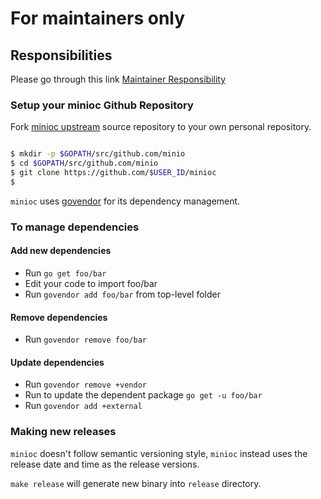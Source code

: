 # For maintainers only

## Responsibilities

Please go through this link [Maintainer Responsibility](https://gist.github.com/abperiasamy/f4d9b31d3186bbd26522)

### Setup your minioc Github Repository

Fork [minioc upstream](https://github.com/minio/minioc/fork) source repository to your own personal repository.

```sh

$ mkdir -p $GOPATH/src/github.com/minio
$ cd $GOPATH/src/github.com/minio
$ git clone https://github.com/$USER_ID/minioc
$

```

``minioc`` uses [govendor](https://github.com/kardianos/govendor) for its dependency management.

### To manage dependencies

#### Add new dependencies

  - Run `go get foo/bar`
  - Edit your code to import foo/bar
  - Run `govendor add foo/bar` from top-level folder

#### Remove dependencies

  - Run `govendor remove foo/bar`

#### Update dependencies

  - Run `govendor remove +vendor`
  - Run to update the dependent package `go get -u foo/bar`
  - Run `govendor add +external`

### Making new releases

`minioc` doesn't follow semantic versioning style, `minioc` instead uses the release date and time as the release versions.

`make release` will generate new binary into `release` directory.
